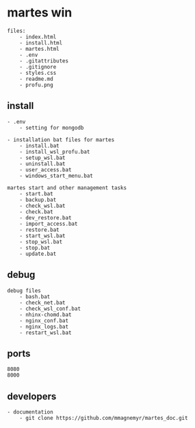 # martes win
    files:
        - index.html
        - install.html
        - martes.html
        - .env
        - .gitattributes
        - .gitignore
        - styles.css
        - readme.md
        - profu.png



## install
    - .env
        - setting for mongodb

    - installation bat files for martes
        - install.bat
        - install_wsl_profu.bat
        - setup_wsl.bat
        - uninstall.bat
        - user_access.bat
        - windows_start_menu.bat

    martes start and other management tasks
        - start.bat
        - backup.bat
        - check_wsl.bat
        - check.bat
        - dev_restore.bat
        - import_access.bat
        - restore.bat
        - start_wsl.bat
        - stop_wsl.bat
        - stop.bat
        - update.bat


## debug
    debug files
        - bash.bat
        - check_net.bat
        - check_wsl_conf.bat
        - nhinx-chomd.bat
        - nginx_conf.bat
        - nginx_logs.bat
        - restart_wsl.bat

## ports
    8080
    8000

## developers
    - documentation
        - git clone https://github.com/mmagnemyr/martes_doc.git
  